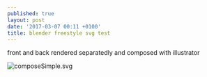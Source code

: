 ```yaml
---
published: true
layout: post
date: '2017-03-07 00:11 +0100'
title: blender freestyle svg test
---
```

front and back rendered separatedly and composed with illustrator

![composeSimple.svg]({{site.baseurl}}/media/composeSimple.svg)
